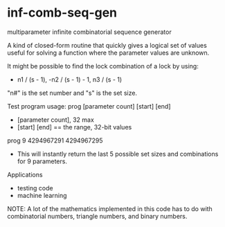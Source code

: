 # inf-comb-seq-gen
multiparameter infinite combinatorial sequence generator

A kind of closed-form routine that quickly gives a logical set of values useful for solving a function where the parameter values are unknown.

It might be possible to find the lock combination of a lock by using:  
* n1 / (s - 1), -n2 / (s - 1) - 1, n3 / (s - 1)

"n#" is the set number and "s" is the set size.


Test program usage: prog [parameter count] [start] [end]
* [parameter count], 32 max
* [start] [end] == the range, 32-bit values

prog 9 4294967291 4294967295
* This will instantly return the last 5 possible set sizes and combinations for 9 parameters.


Applications
* testing code
* machine learning

NOTE: A lot of the mathematics implemented in this code has to do with combinatorial numbers, triangle numbers, and binary numbers.
